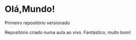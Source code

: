 # Olá,Mundo!
 Primeiro repositório versionado

Repositório criado numa aula ao vivo.
Fantástico, muito bom!

